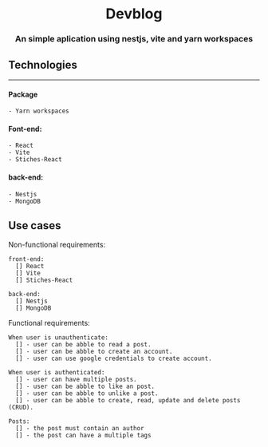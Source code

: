 <h1 align="center">
  Devblog
</h1>

<h3 align="center">
  An simple aplication using nestjs, vite and yarn workspaces
</h3>

## Technologies

  ----------
  #### Package
    - Yarn workspaces

  #### Font-end:
    
    - React
    - Vite
    - Stiches-React

  #### back-end:
    
    - Nestjs
    - MongoDB

## Use cases

  Non-functional requirements:

    front-end: 
      [] React
      [] Vite
      [] Stiches-React

    back-end: 
      [] Nestjs
      [] MongoDB

  Functional requirements:

    When user is unauthenticate:
      [] - user can be abble to read a post.
      [] - user can be abble to create an account.
      [] - user can use google credentials to create account.
    
    When user is authenticated:
      [] - user can have multiple posts.
      [] - user can be abble to like an post.
      [] - user can be abble to unlike a post.
      [] - user can be abble to create, read, update and delete posts (CRUD).

    Posts:
      [] - the post must contain an author
      [] - the post can have a multiple tags
